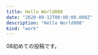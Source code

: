 ```yaml
---
title: Hello World008
date: "2020-09-12T00:00:00.008Z"
description: "Hello World008"
kind: "work"
---
```


08初めての投稿です。